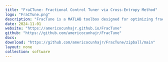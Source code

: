 ```yaml
---
title: "FraCTune: Fractional Control Tuner via Cross-Entropy Method"
logo: "FraCTune.png"
description: "FracTune is a MATLAB toolbox designed for optimizing fractional-order controllers using the Cross-Entropy method. It provides efficient and robust tuning strategies for control applications in nonlinear and uncertain dynamical systems."
date: 2024-11-01
website: "https://americocunhajr.github.io/FracTune"
github: "https://github.com/americocunhajr/FracTune"
docs: 
download: "https://github.com/americocunhajr/FracTune/zipball/main"
layout: none
collection: software
---
```

